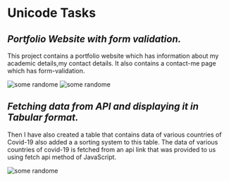 # Unicode Tasks

## *Portfolio Website with form validation.*
This project contains a portfolio website which has information about my academic details,my contact details.
It also contains a contact-me page which has form-validation.

<img src="https://drive.google.com/uc?export=view&id=1eBDqpUPMlk8uJPxUm0u2xwoVGCHpy6kW" alt="some randome">

<img src="https://drive.google.com/uc?export=view&id=1gPezJhJMR0ih-fbb7r2FoCaz6qNBNLSU" alt="some randome">


## *Fetching data from API and displaying it in Tabular format.*
Then I have also created a table that contains data of various countries of Covid-19 also added a a sorting system to
this table. The data of various countries of covid-19 is fetched from an api link that was provided to us using 
fetch api method of JavaScript.

<img src="https://drive.google.com/uc?export=view&id=1YNMfShnuOs5yp3-3gde_rVT3HhEkDssV" alt="some randome">
